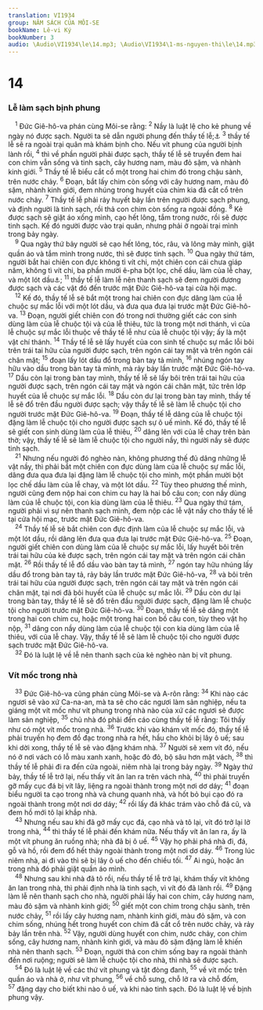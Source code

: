```yaml
---
translation: VI1934
group: NĂM SÁCH CỦA MÔI-SE
bookName: Lê-vi Ký 
bookNumber: 3
audio: \Audio\VI1934\le\14.mp3; \Audio\VI1934\1-ms-nguyen-thi\le\14.mp3
---
```


<div class="title"><h1>14</h1><h3>Lễ làm sạch bịnh phung</h3></div>
<span class="verse le_14_1"> <sup>1</sup> Đức Giê-hô-va phán cùng Môi-se rằng: </span>
<span class="verse le_14_2"><sup>2</sup> Nầy là luật lệ cho kẻ phung về ngày nó được sạch. Người ta sẽ dẫn người phung đến thầy tế lễ;<a data-toggle="tooltip" data-placement="bottom" title="Mat 8:4; Mac 1:44; Lu 5:14; 17:14">⚓</a></span>
<span class="verse le_14_3"><sup>3</sup> thầy tế lễ sẽ ra ngoài trại quân mà khám bịnh cho. Nếu vít phung của người bịnh lành rồi, </span>
<span class="verse le_14_4"><sup>4</sup> thì về phần người phải được sạch, thầy tế lễ sẽ truyền đem hai con chim vẫn sống và tinh sạch, cây hương nam, màu đỏ sặm, và nhành kinh giới. </span>
<span class="verse le_14_5"><sup>5</sup> Thầy tế lễ biểu cắt cổ một trong hai chim đó trong chậu sành, trên nước chảy. </span>
<span class="verse le_14_6"><sup>6</sup> Đoạn, bắt lấy chim còn sống với cây hương nam, màu đỏ sặm, nhành kinh giới, đem nhúng trong huyết của chim kia đã cắt cổ trên nước chảy. </span>
<span class="verse le_14_7"><sup>7</sup> Thầy tế lễ phải rảy huyết bảy lần trên người được sạch phung, và định người là tinh sạch, rồi thả con chim còn sống ra ngoài đồng. </span>
<span class="verse le_14_8"><sup>8</sup> Kẻ được sạch sẽ giặt áo xống mình, cạo hết lông, tắm trong nước, rồi sẽ được tinh sạch. Kế đó người được vào trại quân, nhưng phải ở ngoài trại mình trong bảy ngày. <br/></span>
<span class="verse le_14_9"> <sup>9</sup> Qua ngày thứ bảy người sẽ cạo hết lông, tóc, râu, và lông mày mình, giặt quần áo và tắm mình trong nước, thì sẽ được tinh sạch. </span>
<span class="verse le_14_10"><sup>10</sup> Qua ngày thứ tám, người bắt hai chiên con đực không tì vít chi, một chiên con cái chưa giáp năm, không tì vít chi, ba phần mười ê-pha bột lọc, chế dầu, làm của lễ chay, và một lót dầu<a data-toggle="tooltip" data-placement="bottom" title="Một đơn vị đo lường nhỏ: bằng một phần mười hai hin, một hin khoảng hơn ba lít">⚓</a>; </span>
<span class="verse le_14_11"><sup>11</sup> thầy tế lễ làm lễ nên thanh sạch sẽ đem người đương được sạch và các vật đó đến trước mặt Đức Giê-hô-va tại cửa hội mạc. <br/></span>
<span class="verse le_14_12"> <sup>12</sup> Kế đó, thầy tế lễ sẽ bắt một trong hai chiên con đực dâng làm của lễ chuộc sự mắc lỗi với một lót dầu, và đưa qua đưa lại trước mặt Đức Giê-hô-va. </span>
<span class="verse le_14_13"><sup>13</sup> Đoạn, người giết chiên con đó trong nơi thường giết các con sinh dùng làm của lễ chuộc tội và của lễ thiêu, tức là trong một nơi thánh, vì của lễ chuộc sự mắc lỗi thuộc về thầy tế lễ như của lễ chuộc tội vậy; ấy là một vật chí thánh. </span>
<span class="verse le_14_14"><sup>14</sup> Thầy tế lễ sẽ lấy huyết của con sinh tế chuộc sự mắc lỗi bôi trên trái tai hữu của người được sạch, trên ngón cái tay mặt và trên ngón cái chân mặt; </span>
<span class="verse le_14_15"><sup>15</sup> đoạn lấy lót dầu đổ trong bàn tay tả mình, </span>
<span class="verse le_14_16"><sup>16</sup> nhúng ngón tay hữu vào dầu trong bàn tay tả mình, mà rảy bảy lần trước mặt Đức Giê-hô-va. </span>
<span class="verse le_14_17"><sup>17</sup> Dầu còn lại trong bàn tay mình, thầy tế lễ sẽ lấy bôi trên trái tai hữu của người được sạch, trên ngón cái tay mặt và ngón cái chân mặt, tức trên lớp huyết của lễ chuộc sự mắc lỗi. </span>
<span class="verse le_14_18"><sup>18</sup> Dầu còn dư lại trong bàn tay mình, thầy tế lễ sẽ đổ trên đầu người được sạch; vậy thầy tế lễ sẽ làm lễ chuộc tội cho người trước mặt Đức Giê-hô-va. </span>
<span class="verse le_14_19"><sup>19</sup> Đoạn, thầy tế lễ dâng của lễ chuộc tội đặng làm lễ chuộc tội cho người được sạch sự ô uế mình. Kế đó, thầy tế lễ sẽ giết con sinh dùng làm của lễ thiêu, </span>
<span class="verse le_14_20"><sup>20</sup> dâng lên với của lễ chay trên bàn thờ; vậy, thầy tế lễ sẽ làm lễ chuộc tội cho người nầy, thì người nầy sẽ được tinh sạch. <br/></span>
<span class="verse le_14_21"> <sup>21</sup> Nhưng nếu người đó nghèo nàn, không phương thế đủ dâng những lễ vật nầy, thì phải bắt một chiên con đực dùng làm của lễ chuộc sự mắc lỗi, dâng đưa qua đưa lại đặng làm lễ chuộc tội cho mình, một phần mười bột lọc chế dầu làm của lễ chay, và một lót dầu. </span>
<span class="verse le_14_22"><sup>22</sup> Tùy theo phương thế mình, người cũng đem nộp hai con chim cu hay là hai bồ câu con; con nầy dùng làm của lễ chuộc tội, con kia dùng làm của lễ thiêu. </span>
<span class="verse le_14_23"><sup>23</sup> Qua ngày thứ tám, người phải vì sự nên thanh sạch mình, đem nộp các lễ vật nầy cho thầy tế lễ tại cửa hội mạc, trước mặt Đức Giê-hô-va. <br/></span>
<span class="verse le_14_24"> <sup>24</sup> Thầy tế lễ sẽ bắt chiên con đực định làm của lễ chuộc sự mắc lỗi, và một lót dầu, rồi dâng lên đưa qua đưa lại trước mặt Đức Giê-hô-va. </span>
<span class="verse le_14_25"><sup>25</sup> Đoạn, người giết chiên con dùng làm của lễ chuộc sự mắc lỗi, lấy huyết bôi trên trái tai hữu của kẻ được sạch, trên ngón cái tay mặt và trên ngón cái chân mặt. </span>
<span class="verse le_14_26"><sup>26</sup> Rồi thầy tế lễ đổ dầu vào bàn tay tả mình, </span>
<span class="verse le_14_27"><sup>27</sup> ngón tay hữu nhúng lấy dầu đổ trong bàn tay tả, rảy bảy lần trước mặt Đức Giê-hô-va, </span>
<span class="verse le_14_28"><sup>28</sup> và bôi trên trái tai hữu của người được sạch, trên ngón cái tay mặt và trên ngón cái chân mặt, tại nơi đã bôi huyết của lễ chuộc sự mắc lỗi. </span>
<span class="verse le_14_29"><sup>29</sup> Dầu còn dư lại trong bàn tay, thầy tế lễ sẽ đổ trên đầu người được sạch, đặng làm lễ chuộc tội cho người trước mặt Đức Giê-hô-va. </span>
<span class="verse le_14_30"><sup>30</sup> Đoạn, thầy tế lễ sẽ dâng một trong hai con chim cu, hoặc một trong hai con bồ câu con, tùy theo vật họ nộp, </span>
<span class="verse le_14_31"><sup>31</sup> dâng con nầy dùng làm của lễ chuộc tội con kia dùng làm của lễ thiêu, với của lễ chay. Vậy, thầy tế lễ sẽ làm lễ chuộc tội cho người được sạch trước mặt Đức Giê-hô-va. <br/></span>
<span class="verse le_14_32"> <sup>32</sup> Đó là luật lệ về lễ nên thanh sạch của kẻ nghèo nàn bị vít phung. <br/></span>
<div class="title"><h3>Vít mốc trong nhà</h3></div>
<span class="verse le_14_33"> <sup>33</sup> Đức Giê-hô-va cũng phán cùng Môi-se và A-rôn rằng: </span>
<span class="verse le_14_34"><sup>34</sup> Khi nào các ngươi sẽ vào xứ Ca-na-an, mà ta sẽ cho các ngươi làm sản nghiệp, nếu ta giáng một vít mốc như vít phung trong nhà nào của xứ các ngươi sẽ được làm sản nghiệp, </span>
<span class="verse le_14_35"><sup>35</sup> chủ nhà đó phải đến cáo cùng thầy tế lễ rằng: Tôi thấy như có một vít mốc trong nhà. </span>
<span class="verse le_14_36"><sup>36</sup> Trước khi vào khám vít mốc đó, thầy tế lễ phải truyền họ đem đồ đạc trong nhà ra hết, hầu cho khỏi bị lây ô uế; sau khi dời xong, thầy tế lễ sẽ vào đặng khám nhà. </span>
<span class="verse le_14_37"><sup>37</sup> Người sẽ xem vít đó, nếu nó ở nơi vách có lỗ màu xanh xanh, hoặc đỏ đỏ, bộ sâu hơn mặt vách, </span>
<span class="verse le_14_38"><sup>38</sup> thì thầy tế lễ phải đi ra đến cửa ngoài, niêm nhà lại trong bảy ngày. </span>
<span class="verse le_14_39"><sup>39</sup> Ngày thứ bảy, thầy tế lễ trở lại, nếu thấy vít ăn lan ra trên vách nhà, </span>
<span class="verse le_14_40"><sup>40</sup> thì phải truyền gỡ mấy cục đá bị vít lây, liệng ra ngoài thành trong một nơi dơ dáy; </span>
<span class="verse le_14_41"><sup>41</sup> đoạn biểu người ta cạo trong nhà và chung quanh nhà, và hốt bỏ bụi cạo đó ra ngoài thành trong một nơi dơ dáy; </span>
<span class="verse le_14_42"><sup>42</sup> rồi lấy đá khác trám vào chỗ đá cũ, và đem hồ mới tô lại khắp nhà. <br/></span>
<span class="verse le_14_43"> <sup>43</sup> Nhưng nếu sau khi đã gỡ mấy cục đá, cạo nhà và tô lại, vít đó trở lại lở trong nhà, </span>
<span class="verse le_14_44"><sup>44</sup> thì thầy tế lễ phải đến khám nữa. Nếu thấy vít ăn lan ra, ấy là một vít phung ăn ruồng nhà; nhà đã bị ô uế. </span>
<span class="verse le_14_45"><sup>45</sup> Vậy họ phải phá nhà đi, đá, gỗ và hồ, rồi đem đổ hết thảy ngoài thành trong một nơi dơ dáy. </span>
<span class="verse le_14_46"><sup>46</sup> Trong lúc niêm nhà, ai đi vào thì sẽ bị lây ô uế cho đến chiều tối. </span>
<span class="verse le_14_47"><sup>47</sup> Ai ngủ, hoặc ăn trong nhà đó phải giặt quần áo mình. <br/></span>
<span class="verse le_14_48"> <sup>48</sup> Nhưng sau khi nhà đã tô rồi, nếu thầy tế lễ trở lại, khám thấy vít không ăn lan trong nhà, thì phải định nhà là tinh sạch, vì vít đó đã lành rồi. </span>
<span class="verse le_14_49"><sup>49</sup> Đặng làm lễ nên thanh sạch cho nhà, người phải lấy hai con chim, cây hương nam, màu đỏ sặm và nhành kinh giới; </span>
<span class="verse le_14_50"><sup>50</sup> giết một con chim trong chậu sành, trên nước chảy, </span>
<span class="verse le_14_51"><sup>51</sup> rồi lấy cây hương nam, nhành kinh giới, màu đỏ sặm, và con chim sống, nhúng hết trong huyết con chim đã cắt cổ trên nước chảy, và rảy bảy lần trên nhà. </span>
<span class="verse le_14_52"><sup>52</sup> Vậy, người dùng huyết con chim, nước chảy, con chim sống, cây hương nam, nhành kinh giới, và màu đỏ sặm đặng làm lễ khiến nhà nên thanh sạch. </span>
<span class="verse le_14_53"><sup>53</sup> Đoạn, người thả con chim sống bay ra ngoài thành đến nơi ruộng; người sẽ làm lễ chuộc tội cho nhà, thì nhà sẽ được sạch. <br/></span>
<span class="verse le_14_54"> <sup>54</sup> Đó là luật lệ về các thứ vít phung và tật đòng đanh, </span>
<span class="verse le_14_55"><sup>55</sup> về vít mốc trên quần áo và nhà ở, như vít phung, </span>
<span class="verse le_14_56"><sup>56</sup> về chỗ sưng, chỗ lở ra và chỗ đốm, </span>
<span class="verse le_14_57"><sup>57</sup> đặng dạy cho biết khi nào ô uế, và khi nào tinh sạch. Đó là luật lệ về bịnh phung vậy. <br/></span>
